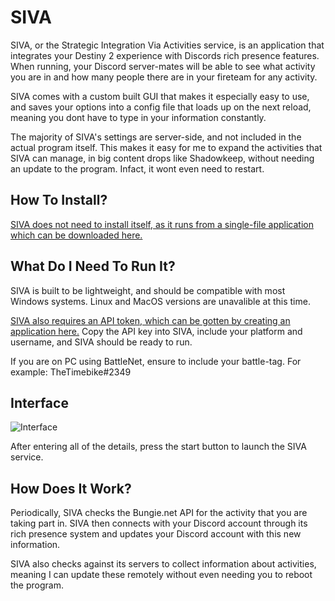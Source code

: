 # SIVA

SIVA, or the Strategic Integration Via Activities service, is an application that integrates your Destiny 2 experience with Discords rich presence features. When running, your Discord server-mates will be able to see what activity you are in and how many people there are in your fireteam for any activity.

SIVA comes with a custom built GUI that makes it especially easy to use, and saves your options into a config file that loads up on the next reload, meaning you dont have to type in your information constantly.

The majority of SIVA's settings are server-side, and not included in the actual program itself. This makes it easy for me to expand the activities that SIVA can manage, in big content drops like Shadowkeep, without needing an update to the program. Infact, it wont even need to restart.

## How To Install?

[SIVA does not need to install itself, as it runs from a single-file application which can be downloaded here.](https://github.com/TheTimebike/SIVA/releases/)

## What Do I Need To Run It?

SIVA is built to be lightweight, and should be compatible with most Windows systems. Linux and MacOS versions are unavalible at this time.

[SIVA also requires an API token, which can be gotten by creating an application here.](https://www.bungie.net/en/Application)
Copy the API key into SIVA, include your platform and username, and SIVA should be ready to run.

If you are on PC using BattleNet, ensure to include your battle-tag. For example: TheTimebike#2349

## Interface

![Interface](https://raw.githubusercontent.com/TheTimebike/SIVA/master/images/interface.png)

After entering all of the details, press the start button to launch the SIVA service.

## How Does It Work?

Periodically, SIVA checks the Bungie.net API for the activity that you are taking part in. SIVA then connects with your Discord account through its rich presence system and updates your Discord account with this new information.

SIVA also checks against its servers to collect information about activities, meaning I can update these remotely without even needing you to reboot the program.
